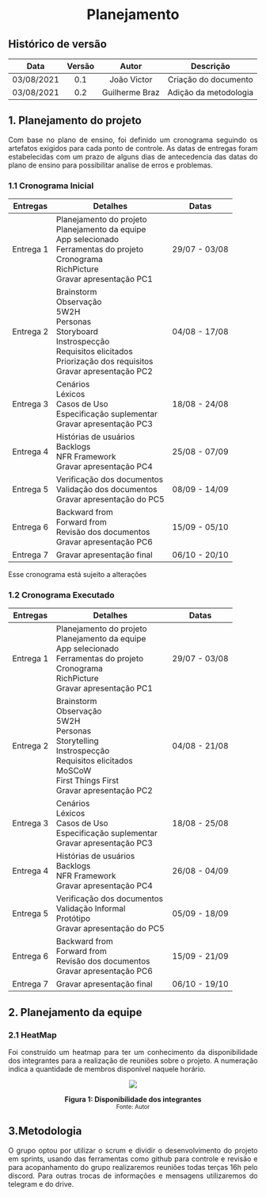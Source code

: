 # <center> Planejamento


## Histórico de versão
| Data | Versão | Autor | Descrição |
| :-:|:-:|:-:|:-: |
| 03/08/2021 | 0.1 | João Victor | Criação do documento |
| 03/08/2021 | 0.2 | Guilherme Braz | Adição da metodologia |

<div align="justify">

## 1. Planejamento do projeto
Com base no plano de ensino, foi definido um cronograma seguindo os artefatos exigidos para cada ponto de controle. As datas de entregas foram estabelecidas com um prazo de alguns dias de antecedencia das datas do plano de ensino para possibilitar analise de erros e problemas.

### 1.1 Cronograma Inicial

| Entregas | Detalhes | Datas | 
| -------- | -------- | ----- |
| Entrega 1 | Planejamento do projeto <br> Planejamento da equipe<br>App selecionado<br>Ferramentas do projeto<br>Cronograma<br>RichPicture<br>Gravar apresentação PC1 | 29/07 - 03/08 |
| Entrega 2 | Brainstorm<br>Observação<br>5W2H<br>Personas<br>Storyboard<br>Instrospecção<br>Requisitos elicitados<br>Priorização dos requisitos<br>Gravar apresentação PC2 | 04/08 - 17/08 |
| Entrega 3 | Cenários<br>Léxicos<br>Casos de Uso<br>Especificação suplementar<br>Gravar apresentação PC3 | 18/08 - 24/08 |
| Entrega 4 | Histórias de usuários<br>Backlogs<br>NFR Framework<br>Gravar apresentação PC4 | 25/08 - 07/09 |
| Entrega 5 | Verificação dos documentos<br>Validação dos documentos<br>Gravar apresentação do PC5 | 08/09 - 14/09 |
| Entrega 6 | Backward from<br>Forward from<br>Revisão dos documentos<br>Gravar apresentação PC6 | 15/09 - 05/10 |
| Entrega 7 | Gravar apresentação final | 06/10 - 20/10 |

Esse cronograma está sujeito a alterações

### 1.2 Cronograma Executado

| Entregas | Detalhes | Datas | 
| -------- | -------- | ----- |
| Entrega 1 | Planejamento do projeto <br> Planejamento da equipe<br>App selecionado<br>Ferramentas do projeto<br>Cronograma<br>RichPicture<br>Gravar apresentação PC1 | 29/07 - 03/08 |
| Entrega 2 | Brainstorm<br>Observação<br>5W2H<br>Personas<br>Storytelling<br>Instrospecção<br>Requisitos elicitados<br>MoSCoW<br>First Things First<br>Gravar apresentação PC2 | 04/08 - 21/08 |
| Entrega 3 | Cenários<br>Léxicos<br>Casos de Uso<br>Especificação suplementar<br>Gravar apresentação PC3 | 18/08 - 25/08 |
| Entrega 4 | Histórias de usuários<br>Backlogs<br>NFR Framework<br>Gravar apresentação PC4 | 26/08 - 04/09 |
| Entrega 5 | Verificação dos documentos<br>Validação Informal<br>Protótipo<br>Gravar apresentação do PC5 | 05/09 - 18/09 |
| Entrega 6 | Backward from<br>Forward from<br>Revisão dos documentos<br>Gravar apresentação PC6 | 15/09 - 21/09 |
| Entrega 7 | Gravar apresentação final | 06/10 - 19/10 |


## 2. Planejamento da equipe

### 2.1 HeatMap
Foi construído um heatmap para ter um conhecimento da disponibilidade dos integrantes para a realização de reuniões sobre o projeto. A numeração indica a quantidade de membros disponível naquele horário.

<p align='center'>
    <img src='images/heatmap.png'>
    <figcaption align='center'>
        <b>Figura 1: Disponibilidade dos integrantes</b>
        <br>
        <small>Fonte: Autor</small>
    </figcaption>
</p>

## 3.Metodologia
O grupo optou por utilizar o scrum e dividir o desenvolvimento do projeto em sprints, usando das ferramentas como github para controle e revisão e para acopanhamento do grupo realizaremos reuniões todas terças 16h pelo discord. Para outras trocas de informações e mensagens utilizaremos do telegram e do drive.

</div> 